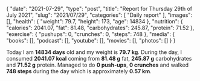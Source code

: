 {
    "date": "2021-07-29",
    "type": "post",
    "title": "Report for Thursday 29th of July 2021",
    "slug": "2021\/07\/29",
    "categories": [
        "Daily report"
    ],
    "images": [],
    "health": {
        "weight": 79.7,
        "height": 173,
        "age": 14834
    },
    "nutrition": {
        "calories": 2041.07,
        "fat": 81.48,
        "carbohydrates": 245.87,
        "protein": 71.52
    },
    "exercise": {
        "pushups": 0,
        "crunches": 0,
        "steps": 748
    },
    "media": {
        "books": [],
        "podcast": [],
        "youtube": [],
        "movies": [],
        "photos": []
    }
}

Today I am <strong>14834 days</strong> old and my weight is <strong>79.7 kg</strong>. During the day, I consumed <strong>2041.07 kcal</strong> coming from <strong>81.48 g</strong> fat, <strong>245.87 g</strong> carbohydrates and <strong>71.52 g</strong> protein. Managed to do <strong>0 push-ups</strong>, <strong>0 crunches</strong> and walked <strong>748 steps</strong> during the day which is approximately <strong>0.57 km</strong>.